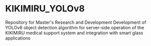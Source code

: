 # KIKIMIRU_YOLOv8

Repository for Master's Research and Development
Development of YOLOv8 object detection algorithm for server-side operation of the KIKIMIRU medical support system and integration with smart glass applications
